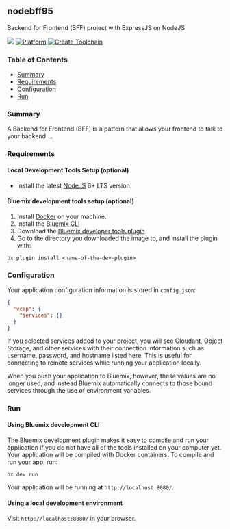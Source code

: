 ## nodebff95

Backend for Frontend (BFF) project with ExpressJS on NodeJS

[![](https://img.shields.io/badge/bluemix-powered-blue.svg)](https://bluemix.net)
[![Platform](https://img.shields.io/badge/platform-NODE-lightgrey.svg?style=flat)](https://developer.apple.com/swift/)
[![Create Toolchain](https://console.ng.bluemix.net/devops/graphics/create_toolchain_button.png)](https://console.ng.bluemix.net/devops/setup/deploy/)

### Table of Contents
* [Summary](#summary)
* [Requirements](#requirements)
* [Configuration](#configuration)
* [Run](#run)

### Summary

A Backend for Frontend (BFF) is a pattern that allows your frontend to talk to your backend....

### Requirements
#### Local Development Tools Setup (optional)


- Install the latest [NodeJS](https://nodejs.org/en/download/) 6+ LTS version.

#### Bluemix development tools setup (optional)

1. Install [Docker](http://docker.io) on your machine.
2. Install the [Bluemix CLI](https://console.ng.bluemix.net/docs/cli/index.html)
3. Download the [Bluemix developer tools plugin](https://plugins.stage1.ng.bluemix.net/ui/repository.html#bluemix-plugins)
4. Go to the directory you downloaded the image to, and install the plugin with:

  `bx plugin install <name-of-the-dev-plugin>`


### Configuration

Your application configuration information is stored in `config.json`:

```json
{
  "vcap": {
    "services": {}
  }
}
```

If you selected services added to your project, you will see Cloudant, Object Storage, and other services with their connection information such as username, password, and hostname listed here. This is useful for connecting to remote services while running your application locally.

When you push your application to Bluemix, however, these values are no longer used, and instead Bluemix automatically connects to those bound services through the use of environment variables.

### Run
#### Using Bluemix development CLI
The Bluemix development plugin makes it easy to compile and run your application if you do not have all of the tools installed on your computer yet. Your application will be compiled with Docker containers. To compile and run your app, run:

```bash
bx dev run
```

Your application will be running at `http://localhost:8080/`.

#### Using a local development environment


Visit `http://localhost:8080/` in your browser.